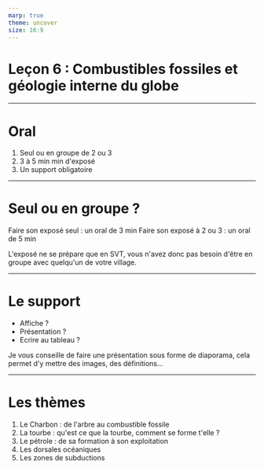 ```yaml
---
marp: true
theme: uncover
size: 16:9
---
```

<!-- paginate: true -->

# Leçon 6 : Combustibles fossiles et géologie interne du globe

--- 

# Oral

1. Seul ou en groupe de 2 ou 3
2. 3 à 5 min min d'exposé
3. Un support obligatoire

--- 

# Seul ou en groupe ? 

Faire son exposé seul : un oral de 3 min 
Faire son exposé à 2 ou 3 : un oral de 5 min

L'exposé ne se prépare que en SVT, vous n'avez donc pas besoin d'être en groupe avec quelqu'un de votre village. 

---

# Le support

- Affiche ? 
- Présentation ? 
- Ecrire au tableau ? 


Je vous conseille de faire une présentation sous forme de diaporama, cela permet d'y mettre des images, des définitions... 

--- 

# Les thèmes  

1. Le Charbon : de l'arbre au combustible fossile
2. La tourbe : qu'est ce que la tourbe, comment se forme t'elle ? 
3. Le pétrole : de sa formation à son exploitation
4. Les dorsales océaniques
5. Les zones de subductions 


